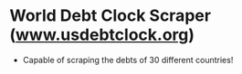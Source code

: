 # World Debt Clock Scraper (www.usdebtclock.org)

- Capable of scraping the debts of 30 different countries!
